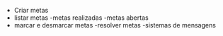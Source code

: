 - Criar metas
- listar metas
    -metas realizadas
    -metas abertas
- marcar e desmarcar metas
-resolver metas
-sistemas de mensagens

